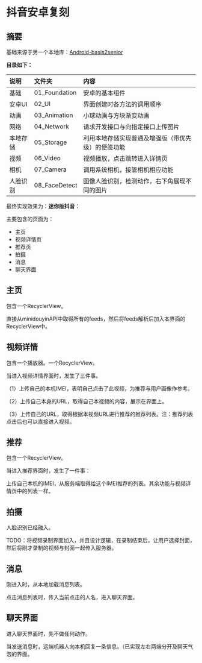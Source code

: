 # 抖音安卓复刻

## 摘要

基础来源于另一个本地库：[Android-basis2senior](https://github.com/z-waterking/Android-basis2senior)

**目录如下：**

| 说明     | 文件夹        | 内容                                               |
| :------- | :------------ | :------------------------------------------------- |
| 基础     | 01_Foundation | 安卓的基本组件                                     |
| 安卓UI   | 02_UI         | 界面创建时各方法的调用顺序                         |
| 动画     | 03_Animation  | 小球动画与方块渐变动画                             |
| 网络     | 04_Network    | 请求开发接口与向指定接口上传图片                   |
| 本地存储 | 05_Storage    | 利用本地存储实现普通及增强版（带优先级）的便签功能 |
| 视频     | 06_Video      | 视频播放，点击跳转进入详情页                       |
| 相机     | 07_Camera     | 调用系统相机，接管相机相应功能                     |
| 人脸识别 | 08_FaceDetect | 图像人脸识别，检测动作，右下角展现不同的图片       |

最终实现效果为：**迷你版抖音**：

主要包含的页面为：

* 主页
* 视频详情页
* 推荐页
* 拍摄
* 消息
* 聊天界面

## 主页

包含一个RecyclerView。

直接从minidouyinAPI中取得所有的feeds，然后将feeds解析后加入本界面的RecyclerView中。

## 视频详情

包含一个播放器。一个RecyclerView。

当进入视频详情界面时，发生了三件事。

（1）上传自己的本机IMEI，表明自己点击了此视频，为推荐与用户画像作参考。

（2）上传自己本身的URL，取得自己本视频的内容，展示在界面上。

（3）上传自己的URL，取得根据本视频URL进行推荐的推荐列表。注：推荐列表点击后也可以直接进入视频。

## 推荐

包含一个RecyclerView。

当进入推荐界面时，发生了一件事：

上传自己本机的IMEI，从服务端取得给这个IMEI推荐的列表。其余功能与视频详情页中的列表一样。

## 拍摄

人脸识别已经融入。

TODO：将视频录制界面加入，并且设计逻辑，在录制结束后，让用户选择封面，然后将刚才录制的视频与封面一起传入服务器。

## 消息

刚进入时，从本地加载消息列表。

点击消息列表时，传入当前点击的人名，进入聊天界面。

## 聊天界面

进入聊天界面时，先不做任何动作。

当发送消息时，远端机器人向本机回复一条信息。（已实现左右两端分开及聊天气泡的界面。
